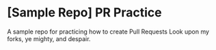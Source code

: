 # [Sample Repo] PR Practice
A sample repo for practicing how to create Pull Requests
Look upon my forks, ye mighty, and despair.
